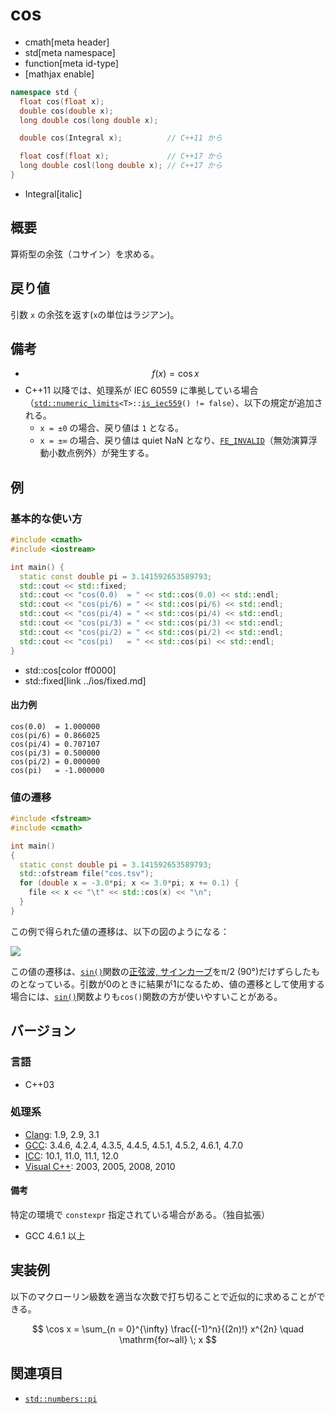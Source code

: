 # cos
* cmath[meta header]
* std[meta namespace]
* function[meta id-type]
* [mathjax enable]

```cpp
namespace std {
  float cos(float x);
  double cos(double x);
  long double cos(long double x);

  double cos(Integral x);          // C++11 から

  float cosf(float x);             // C++17 から
  long double cosl(long double x); // C++17 から
}
```
* Integral[italic]

## 概要
算術型の余弦（コサイン）を求める。


## 戻り値
引数 `x` の余弦を返す(`x`の単位はラジアン)。


## 備考
- $$ f(x) = \cos x $$
- C++11 以降では、処理系が IEC 60559 に準拠している場合（[`std::numeric_limits`](../limits/numeric_limits.md)`<T>::`[`is_iec559`](../limits/numeric_limits/is_iec559.md)`() != false`）、以下の規定が追加される。
	- `x = ±0` の場合、戻り値は `1` となる。
	- `x = ±∞` の場合、戻り値は quiet NaN となり、[`FE_INVALID`](../cfenv/fe_invalid.md)（無効演算浮動小数点例外）が発生する。


## 例
### 基本的な使い方
```cpp example
#include <cmath>
#include <iostream>

int main() {
  static const double pi = 3.141592653589793;
  std::cout << std::fixed;
  std::cout << "cos(0.0)  = " << std::cos(0.0) << std::endl;
  std::cout << "cos(pi/6) = " << std::cos(pi/6) << std::endl;
  std::cout << "cos(pi/4) = " << std::cos(pi/4) << std::endl;
  std::cout << "cos(pi/3) = " << std::cos(pi/3) << std::endl;
  std::cout << "cos(pi/2) = " << std::cos(pi/2) << std::endl;
  std::cout << "cos(pi)   = " << std::cos(pi) << std::endl;
}
```
* std::cos[color ff0000]
* std::fixed[link ../ios/fixed.md]

#### 出力例
```
cos(0.0)  = 1.000000
cos(pi/6) = 0.866025
cos(pi/4) = 0.707107
cos(pi/3) = 0.500000
cos(pi/2) = 0.000000
cos(pi)   = -1.000000
```

### 値の遷移
```cpp example
#include <fstream>
#include <cmath>

int main()
{
  static const double pi = 3.141592653589793;
  std::ofstream file("cos.tsv");
  for (double x = -3.0*pi; x <= 3.0*pi; x += 0.1) {
    file << x << "\t" << std::cos(x) << "\n";
  }
}
```

この例で得られた値の遷移は、以下の図のようになる：

![](https://raw.githubusercontent.com/cpprefjp/image/master/reference/cmath/cos/cos.png)

この値の遷移は、[`sin()`](sin.md)関数の[正弦波, サインカーブ](https://ja.wikipedia.org/wiki/%E6%AD%A3%E5%BC%A6%E6%B3%A2)をπ/2 (90°)だけずらしたものとなっている。引数が0のときに結果が1になるため、値の遷移として使用する場合には、[`sin()`](sin.md)関数よりも`cos()`関数の方が使いやすいことがある。


## バージョン
### 言語
- C++03

### 処理系
- [Clang](/implementation.md#clang): 1.9, 2.9, 3.1
- [GCC](/implementation.md#gcc): 3.4.6, 4.2.4, 4.3.5, 4.4.5, 4.5.1, 4.5.2, 4.6.1, 4.7.0
- [ICC](/implementation.md#icc): 10.1, 11.0, 11.1, 12.0
- [Visual C++](/implementation.md#visual_cpp): 2003, 2005, 2008, 2010

#### 備考
特定の環境で `constexpr` 指定されている場合がある。（独自拡張）

- GCC 4.6.1 以上


## 実装例
以下のマクローリン級数を適当な次数で打ち切ることで近似的に求めることができる。

$$ \cos x = \sum_{n = 0}^{\infty} \frac{(-1)^n}{(2n)!} x^{2n} \quad \mathrm{for~all} \; x $$


## 関連項目
- [`std::numbers::pi`](/reference/numbers/pi.md)
